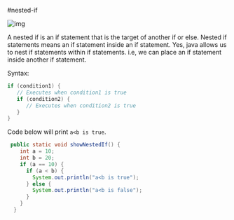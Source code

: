 #nested-if

![img](https://lh3.googleusercontent.com/YNkA-fMG5bLWXoCnLWzHTv7Q6Ux9n57L0BApWj81HeTnjNGKb7G-vVyNPCrHHKOMnVFSkclMFFNOBQ6Ih2fgdCto6iApxJD-4JHGEb0UYQQ7AHuVJs-FtYtVuuUoTzSvz4cpF6wlQuAq8UeAfcyi6Vcv8W6c_ymBf1pB5sdOoNjNdG91me9sPWF-5K5AVmKA3r64J9BcUy6VFngPaCTtO7SW9CcVNb7x-GwHhjq2FJc7vQAn8b0OQnxMcRYXW3THwK0tVg7sWygSBijxKv5Br26NazXZWcz3HwWhBIduWNt1qx79Jyy_AFoQcpR0BcQFjTxNtdIfiRDCQZUBBF4vhMuOxoVk_Y3xf6TCsVIk0xLn6Ysi-A5oGOnGetzYI_gi9QNIfonLanJnj_VmByb4aSJ3NbghC8dSBlZunnwLift4PZ-WrAxz5ZZfmpTB_1jc962LWBB3N8tG3OQ_SQGlEXyi799Tt8xkIDyl8ywzWFPVB7aDYXEpcNI8m2I9T9NKTmbnqGEvt4A0jAplrhRZ5l-uNFBnnQHFdtfLDUsXEs38TLPyVrhV2Aes-R8Ql4AKfF1G004KT-CU7nMlbUMDhf0nfP5vCK6EPXIp1auMhAPu0FA78vQSPQtvG8nlSCw=w577-h503-no)

A nested if is an if statement that is the target of another if or else. Nested if statements means an if statement inside an if statement. Yes, java allows us to nest if statements within if statements. i.e, we can place an if statement inside another if statement.

Syntax:

```java
if (condition1) {
   // Executes when condition1 is true
   if (condition2) {
      // Executes when condition2 is true
   }
}
```

Code below will print `a<b is true`.

```java
 public static void showNestedIf() {
    int a = 10;
    int b = 20;
    if (a == 10) {
      if (a < b) {
        System.out.println("a<b is true");
      } else {
        System.out.println("a<b is false");
      }
    }
  }
```

### 